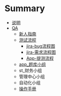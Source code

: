 # Summary

* [说明](README.md)
* [QA](qa.md)
  * [新人指南](qa/xin-ren-zhi-nan.md)
  * [测试流程](qa/ce-shi-liu-cheng.md)
    * [jira-bug流程图](qa/ce-shi-liu-cheng/jira-bugliu-cheng-tu.md)
    * [jira-需求流程图](qa/ce-shi-liu-cheng/jiraxu-qiu-liu-cheng-tu.md)
    * [App-提测流程](qa/ce-shi-liu-cheng/appti-ce-liu-cheng.md)
  * [app\_题库小组](qa/xin-ren-zhi-nan/appti-ku-xiao-zu.md)
  * st\_财务小组
  * 管理中心小组
  * 自动化小组
  * [操作手册](qa/cao-zuo-shou-ce.md)

